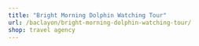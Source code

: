 ```yaml
---
title: "Bright Morning Dolphin Watching Tour"
url: /baclayon/bright-morning-dolphin-watching-tour/
shop: travel agency
---
```

